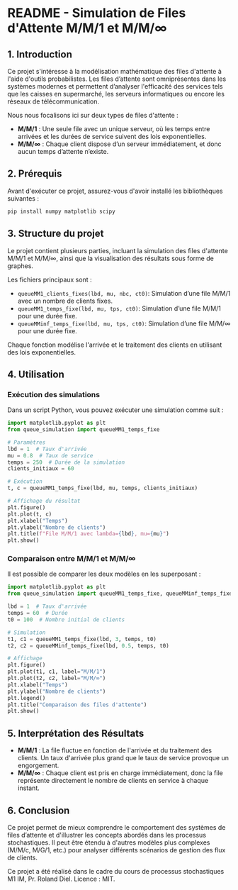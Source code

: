 # README - Simulation de Files d'Attente M/M/1 et M/M/∞

## 1. Introduction
Ce projet s'intéresse à la modélisation mathématique des files d'attente à l'aide d'outils probabilistes. Les files d’attente sont omniprésentes dans les systèmes modernes et permettent d’analyser l'efficacité des services tels que les caisses en supermarché, les serveurs informatiques ou encore les réseaux de télécommunication.

Nous nous focalisons ici sur deux types de files d'attente :
- **M/M/1** : Une seule file avec un unique serveur, où les temps entre arrivées et les durées de service suivent des lois exponentielles.
- **M/M/∞** : Chaque client dispose d’un serveur immédiatement, et donc aucun temps d’attente n’existe.

## 2. Prérequis
Avant d'exécuter ce projet, assurez-vous d'avoir installé les bibliothèques suivantes :

```bash
pip install numpy matplotlib scipy
```

## 3. Structure du projet
Le projet contient plusieurs parties, incluant la simulation des files d'attente M/M/1 et M/M/∞, ainsi que la visualisation des résultats sous forme de graphes.

Les fichiers principaux sont :
- `queueMM1_clients_fixes(lbd, mu, nbc, ct0)`: Simulation d’une file M/M/1 avec un nombre de clients fixes.
- `queueMM1_temps_fixe(lbd, mu, tps, ct0)`: Simulation d’une file M/M/1 pour une durée fixe.
- `queueMMinf_temps_fixe(lbd, mu, tps, ct0)`: Simulation d’une file M/M/∞ pour une durée fixe.

Chaque fonction modélise l'arrivée et le traitement des clients en utilisant des lois exponentielles.

## 4. Utilisation

### Exécution des simulations

Dans un script Python, vous pouvez exécuter une simulation comme suit :

```python
import matplotlib.pyplot as plt
from queue_simulation import queueMM1_temps_fixe

# Paramètres
lbd = 1  # Taux d'arrivée
mu = 0.8  # Taux de service
temps = 250  # Durée de la simulation
clients_initiaux = 60

# Exécution
t, c = queueMM1_temps_fixe(lbd, mu, temps, clients_initiaux)

# Affichage du résultat
plt.figure()
plt.plot(t, c)
plt.xlabel("Temps")
plt.ylabel("Nombre de clients")
plt.title(f"File M/M/1 avec lambda={lbd}, mu={mu}")
plt.show()
```

### Comparaison entre M/M/1 et M/M/∞

Il est possible de comparer les deux modèles en les superposant :

```python
import matplotlib.pyplot as plt
from queue_simulation import queueMM1_temps_fixe, queueMMinf_temps_fixe

lbd = 1  # Taux d'arrivée
temps = 60  # Durée
t0 = 100  # Nombre initial de clients

# Simulation
t1, c1 = queueMM1_temps_fixe(lbd, 3, temps, t0)
t2, c2 = queueMMinf_temps_fixe(lbd, 0.5, temps, t0)

# Affichage
plt.figure()
plt.plot(t1, c1, label="M/M/1")
plt.plot(t2, c2, label="M/M/∞")
plt.xlabel("Temps")
plt.ylabel("Nombre de clients")
plt.legend()
plt.title("Comparaison des files d'attente")
plt.show()
```

## 5. Interprétation des Résultats
- **M/M/1** : La file fluctue en fonction de l'arrivée et du traitement des clients. Un taux d'arrivée plus grand que le taux de service provoque un engorgement.
- **M/M/∞** : Chaque client est pris en charge immédiatement, donc la file représente directement le nombre de clients en service à chaque instant.

## 6. Conclusion
Ce projet permet de mieux comprendre le comportement des systèmes de files d’attente et d'illustrer les concepts abordés dans les processus stochastiques. Il peut être étendu à d'autres modèles plus complexes (M/M/c, M/G/1, etc.) pour analyser différents scénarios de gestion des flux de clients.


Ce projet a été réalisé dans le cadre du cours de processus stochastiques M1 IM, Pr. Roland Diel.
Licence : MIT.

